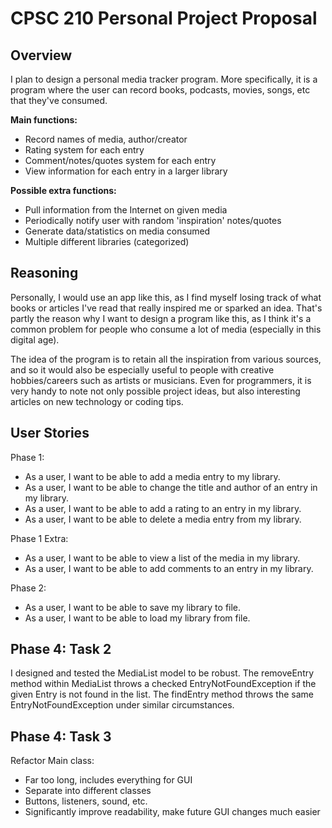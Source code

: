 # CPSC 210 Personal Project Proposal

## Overview

I plan to design a personal media tracker program. More specifically, it is a program
where the user can record books, podcasts, movies, songs, etc that they've consumed. 

**Main functions:**
- Record names of media, author/creator
- Rating system for each entry
- Comment/notes/quotes system for each entry
- View information for each entry in a larger library

**Possible extra functions:**
- Pull information from the Internet on given media
- Periodically notify user with random 'inspiration' notes/quotes
- Generate data/statistics on media consumed
- Multiple different libraries (categorized)

## Reasoning

Personally, I would use an app like this, as I find myself losing track of what books
or articles I've read that really inspired me or sparked an idea. That's partly the
reason why I want to design a program like this, as I think it's a common problem for
people who consume a lot of media (especially in this digital age).

The idea of the program is to retain all the inspiration from various sources, and so
it would also be especially useful to people with creative hobbies/careers such as
artists or musicians. Even for programmers, it is very handy to note not only possible
project ideas, but also interesting articles on new technology or coding tips. 

## User Stories

Phase 1:
- As a user, I want to be able to add a media entry to my library.
- As a user, I want to be able to change the title and author of an entry in my library.
- As a user, I want to be able to add a rating to an entry in my library.
- As a user, I want to be able to delete a media entry from my library.

Phase 1 Extra:
- As a user, I want to be able to view a list of the media in my library.
- As a user, I want to be able to add comments to an entry in my library.

Phase 2:
- As a user, I want to be able to save my library to file.
- As a user, I want to be able to load my library from file.

## Phase 4: Task 2

I designed and tested the MediaList model to be robust. The removeEntry method within
MediaList throws a checked EntryNotFoundException if the given Entry is not found in
the list. The findEntry method throws the same EntryNotFoundException under similar
circumstances.

## Phase 4: Task 3

Refactor Main class:
- Far too long, includes everything for GUI
- Separate into different classes
- Buttons, listeners, sound, etc.
- Significantly improve readability, make future GUI changes much easier